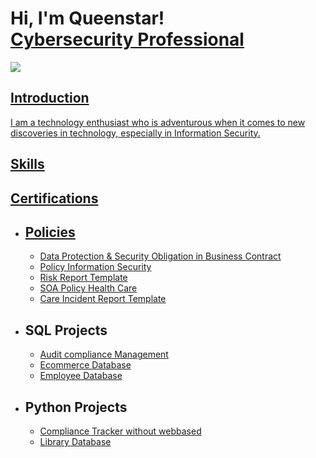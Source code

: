 <h1>Hi, I'm Queenstar! <br/><a href="https://github.com/Queenstar1"</a> Cybersecurity Professional</a></h1>
<a href="https://www.linkedin.com/in/queenstar-mante-bonsra-4a00551a4/"><img src= "https://img.shields.io/badge/-LinkedIn-0072b1?&style=for-the-badge&logo=linkedin&logoColor=white"/>

 <h2>Introduction</h2>

I am a technology enthusiast who is adventurous when it comes to new discoveries in technology, especially in Information Security.

<h2>Skills</h2>

<h2>Certifications</h2>
<div>

</div>

- <h2>Policies </h2>

  - <a href="https://github.com/Queenstar1/Data-Protection-and-Security-in-Business-Contract-">  Data Protection & Security Obligation in Business Contract</a>     
  - <a href="https://github.com/Queenstar1/Policy-Information-Security"> Policy Information Security</a>
  - <a href="https://github.com/Queenstar1/-Risk-Report-/tree/main">Risk Report Template</a>
  - <a href="https://github.com/Queenstar1/SOA-Policy-Health-Care">SOA Policy Health Care</a>
  - <a href="https://github.com/Queenstar1/Care-Incident-Template/tree/main">Care Incident Report Template</a>

 - <h2>SQL Projects </h2> 
  
   -  <a href=""> Audit compliance Management</a> 
   - <a href=""> Ecommerce Database</a>
   - <a href=" "> Employee Database</a>


- <h2>Python Projects</h2>

  - <a href=" "> Compliance Tracker without webbased</a>
  - <a href=" "> Library Database</a>
<!--
**Queenstar1/Queenstar1** is a ✨ _special_ ✨ repository because its `README.md` (this file) appears on your GitHub profile.

Here are some ideas to get you started:

- 🔭 I’m currently working on ...
- 🌱 I’m currently learning ...
- 👯 I’m looking to collaborate on ...
- 🤔 I’m looking for help with ...
- 💬 Ask me about ...
- 📫 How to reach me: ...
- 😄 Pronouns: ...
- ⚡ Fun fact: ...
-->
